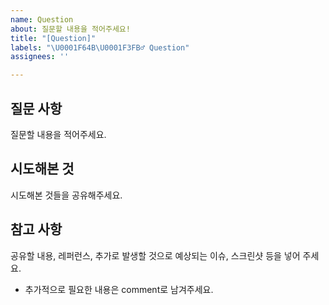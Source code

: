 ```yaml
---
name: Question
about: 질문할 내용을 적어주세요!
title: "[Question]"
labels: "\U0001F64B\U0001F3FB‍♂️ Question"
assignees: ''

---
```


## 질문 사항
질문할 내용을 적어주세요.

## 시도해본 것
시도해본 것들을 공유해주세요.

## 참고 사항
공유할 내용, 레퍼런스, 추가로 발생할 것으로 예상되는 이슈, 스크린샷 등을 넣어 주세요.
- 추가적으로 필요한 내용은 comment로 남겨주세요.